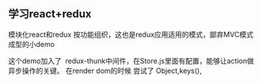 学习react+redux
-------------------------------------------
模块化react和redux  按功能组织，这也是redux应用适用的模式，鄙弃MVC模式<br />
成型的小demo


这个demo加入了  redux-thunk中间件，在Store.js里面有配置，能够让action做异步操作的关键。
在render dom的时候 尝试了 Object,keys(),




